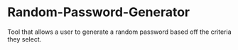 # Random-Password-Generator

Tool that allows a user to generate a random password based off the criteria they select.
